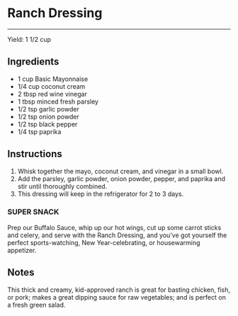 # Ranch Dressing
---
Yield: 1 1/2 cup

## Ingredients
- 1 cup Basic Mayonnaise
- 1/4 cup coconut cream
- 2 tbsp red wine vinegar
- 1 tbsp minced fresh parsley
- 1/2 tsp garlic powder
- 1/2 tsp onion powder
- 1/2 tsp black pepper
- 1/4 tsp paprika

## Instructions
1. Whisk together the mayo, coconut cream, and vinegar in a small bowl.
2. Add the parsley, garlic powder, onion powder, pepper, and paprika and stir until thoroughly combined.
3. This dressing will keep in the refrigerator for 2 to 3 days.

### SUPER SNACK
Prep our Buffalo Sauce, whip up our hot wings, cut up some carrot sticks and celery, and serve with the Ranch Dressing, and you’ve got yourself the perfect sports-watching, New Year-celebrating, or housewarming appetizer.

## Notes
This thick and creamy, kid-approved ranch is great for basting chicken, fish, or pork; makes a great dipping sauce for raw vegetables; and is perfect on a fresh green salad.
